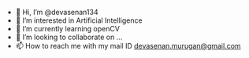 - 👋 Hi, I’m @devasenan134
- 👀 I’m interested in Artificial Intelligence
- 🌱 I’m currently learning openCV
- 💞️ I’m looking to collaborate on ...
- 📫 How to reach me with my mail ID devasenan.murugan@gmail.com

<!---
devasenan134/devasenan134 is a ✨ special ✨ repository because its `README.md` (this file) appears on your GitHub profile.
You can click the Preview link to take a look at your changes.
--->
